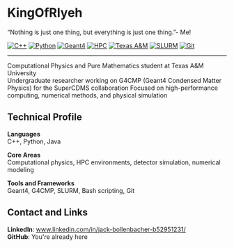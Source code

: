 # KingOfRlyeh

“Nothing is just one thing, but everything is just one thing.”- Me!

[![C++](https://img.shields.io/badge/C%2B%2B-00599C?style=flat&logo=c%2B%2B&logoColor=white)](https://isocpp.org/)
[![Python](https://img.shields.io/badge/Python-3776AB?style=flat&logo=python&logoColor=white)](https://www.python.org/)
[![Geant4](https://img.shields.io/badge/Geant4-Simulation-8A8A8A)](https://geant4.web.cern.ch/)
[![HPC](https://img.shields.io/badge/HPC-Batch_Computing-blue)](https://en.wikipedia.org/wiki/High-performance_computing)
[![Texas A&M](https://img.shields.io/badge/Texas%20A%26M-University-maroon)](https://www.tamu.edu/)
[![SLURM](https://img.shields.io/badge/SLURM-Job_Scheduler-lightgrey)](https://slurm.schedmd.com/)
[![Git](https://img.shields.io/badge/Git-Version_Control-F05032?logo=git&logoColor=white)](https://git-scm.com/)

---

Computational Physics and Pure Mathematics student at Texas A&M University  
Undergraduate researcher working on G4CMP (Geant4 Condensed Matter Physics) for the SuperCDMS collaboration
Focused on high-performance computing, numerical methods, and physical simulation

## Technical Profile

**Languages**  
C++, Python, Java

**Core Areas**  
Computational physics, HPC environments, detector simulation, numerical modeling

**Tools and Frameworks**  
Geant4, G4CMP, SLURM, Bash scripting, Git

## Contact and Links

**LinkedIn**: www.linkedin.com/in/jack-bollenbacher-b52951231/   
**GitHub**: You're already here

